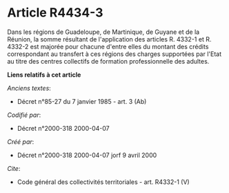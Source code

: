 # Article R4434-3

Dans les régions de Guadeloupe, de Martinique, de Guyane et de la Réunion, la somme résultant de l'application des articles
R. 4332-1 et R. 4332-2 est majorée pour chacune d'entre elles du montant des crédits correspondant au transfert à ces régions
des charges supportées par l'Etat au titre des centres collectifs de formation professionnelle des adultes.

**Liens relatifs à cet article**

_Anciens textes_:

  - Décret n°85-27 du 7 janvier 1985 - art. 3 (Ab)

_Codifié par_:

  - Décret n°2000-318 2000-04-07

_Créé par_:

  - Décret n°2000-318 2000-04-07 jorf 9 avril 2000

_Cite_:

  - Code général des collectivités territoriales - art. R4332-1 (V)
